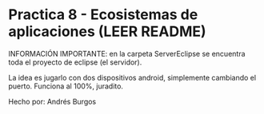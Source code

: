 # Practica 8 - Ecosistemas de aplicaciones (LEER README)

INFORMACIÓN IMPORTANTE: en la carpeta ServerEclipse se encuentra toda el proyecto de eclipse (el servidor).

La idea es jugarlo con dos dispositivos android, simplemente cambiando el puerto.
Funciona al 100%, juradito.

Hecho por: Andrés Burgos



